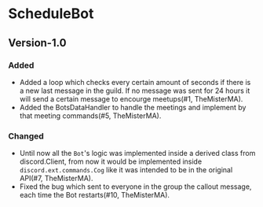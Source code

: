 # ScheduleBot

## Version-1.0

### Added

* Added a loop which checks every certain amount of seconds if there is a new last message in the guild. If no message was sent for 24 hours it will send a certain message to encourge meetups(#1, TheMisterMA).
* Added the BotsDataHandler to handle the meetings and implement by that meeting commands(#5, TheMisterMA).

### Changed

* Until now all the `Bot`'s logic was implemented inside a derived class from discord.Client, from now it would be implemented inside `discord.ext.commands.Cog` like it was intended to be in the original API(#7, TheMisterMA).
* Fixed the bug which sent to everyone in the group the callout message, each time the Bot restarts(#10, TheMisterMA).
